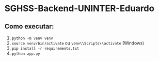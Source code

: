 # SGHSS-Backend-UNINTER-Eduardo

## Como executar:
1. `python -m venv venv`
2. `source venv/bin/activate` ou `venv\\Scripts\\activate` (Windows)
3. `pip install -r requirements.txt`
4. `python app.py`
